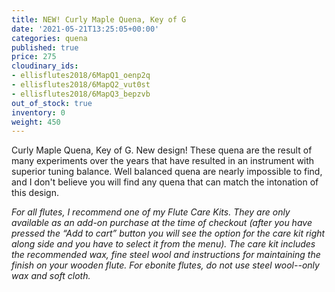 ```yaml
---
title: NEW! Curly Maple Quena, Key of G
date: '2021-05-21T13:25:05+00:00'
categories: quena
published: true
price: 275
cloudinary_ids:
- ellisflutes2018/6MapQ1_oenp2q
- ellisflutes2018/6MapQ2_vut0st
- ellisflutes2018/6MapQ3_bepzvb
out_of_stock: true
inventory: 0
weight: 450
---
```


 Curly Maple Quena, Key of G.  New design! These quena are the result of many experiments over the years that have resulted in an instrument with superior tuning balance.   Well balanced quena are nearly impossible to find, and I don't believe you will find any quena that can match the intonation of this design.

*For all flutes, I recommend one of my Flute Care Kits.  They are only available as an add-on purchase at the time of checkout (after you have pressed the “Add to cart” button you will see the option for the care kit right along side and you have to select it from the menu). The care kit includes the recommended wax, fine steel wool and instructions for maintaining the finish on your wooden flute.  For ebonite flutes, do not use steel wool--only wax and soft cloth.*